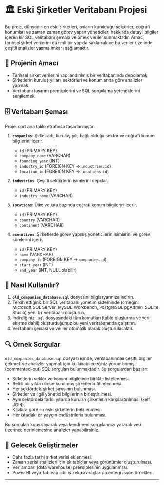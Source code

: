# 🏛️ Eski Şirketler Veritabanı Projesi

Bu proje, dünyanın en eski şirketleri, onların kurulduğu sektörler, coğrafi konumları ve zaman zaman görev yapan yöneticileri hakkında detaylı bilgiler içeren bir SQL veritabanı şeması ve örnek veriler sunmaktadır. Amacı, tarihsel şirket verilerini düzenli bir yapıda saklamak ve bu veriler üzerinde çeşitli analizler yapma imkanı sağlamaktır.

## 🎯 Projenin Amacı

* Tarihsel şirket verilerini yapılandırılmış bir veritabanında depolamak.
* Şirketlerin kuruluş yılları, sektörleri ve konumlarına göre analizler yapmak.
* Veritabanı tasarım prensiplerini ve SQL sorgulama yeteneklerini sergilemek.

## 🗄️ Veritabanı Şeması

Proje, dört ana tablo etrafında tasarlanmıştır:

1.  **`companies`**: Şirket adı, kuruluş yılı, bağlı olduğu sektör ve coğrafi konum bilgilerini içerir.
    * `id` (PRIMARY KEY)
    * `company_name` (VARCHAR)
    * `founding_year` (INT)
    * `industry_id` (FOREIGN KEY -> `industries.id`)
    * `location_id` (FOREIGN KEY -> `locations.id`)

2.  **`industries`**: Çeşitli sektörlerin isimlerini depolar.
    * `id` (PRIMARY KEY)
    * `industry_name` (VARCHAR)

3.  **`locations`**: Ülke ve kıta bazında coğrafi konum bilgilerini içerir.
    * `id` (PRIMARY KEY)
    * `country` (VARCHAR)
    * `continent` (VARCHAR)

4.  **`executives`**: Şirketlerde görev yapmış yöneticilerin isimlerini ve görev sürelerini içerir.
    * `id` (PRIMARY KEY)
    * `name` (VARCHAR)
    * `company_id` (FOREIGN KEY -> `companies.id`)
    * `start_year` (INT)
    * `end_year` (INT, NULL olabilir)

## 🚀 Nasıl Kullanılır?

1.  **`old_companies_database.sql`** dosyasını bilgisayarınıza indirin.
2.  Tercih ettiğiniz bir SQL veritabanı yönetim sisteminde (örneğin: Microsoft SQL Server, MySQL Workbench, PostgreSQL pgAdmin, SQLite Studio) yeni bir veritabanı oluşturun.
3.  İndirdiğiniz `.sql` dosyasındaki tüm komutları (tablo oluşturma ve veri ekleme dahil) oluşturduğunuz bu yeni veritabanında çalıştırın.
4.  Veritabanı şeması ve veriler otomatik olarak oluşturulacaktır.

## 🔍 Örnek Sorgular

`old_companies_database.sql` dosyası içinde, veritabanından çeşitli bilgiler çekmek ve analizler yapmak için kullanabileceğiniz yorumlanmış (commented-out) SQL sorguları bulunmaktadır. Bu sorgulardan bazıları:

* Şirketlerin sektör ve konum bilgileriyle birlikte listelenmesi.
* Belirli bir yıldan önce kurulmuş şirketlerin filtrelenmesi.
* Her sektördeki şirket sayısının bulunması.
* Şirketler ve ilgili yönetici bilgilerinin birleştirilmesi.
* Aynı sektördeki farklı yıllarda kurulan şirketlerin karşılaştırılması (Self JOIN).
* Kıtalara göre en eski şirketlerin belirlenmesi.
* Her kıtadaki en yaygın endüstrilerin bulunması.

Bu sorguları kopyalayarak veya kendi yeni sorgularınızı yazarak veri üzerinde derinlemesine analizler yapabilirsiniz.

## 🎯 Gelecek Geliştirmeler

* Daha fazla tarihi şirket verisi eklenmesi.
* Zaman serisi analizleri için ek tablolar veya görünümler oluşturulması.
* Veri ambarı (data warehouse) prensiplerinin uygulanması.
* Power BI veya Tableau gibi iş zekası araçlarıyla entegrasyon örnekleri.

---
